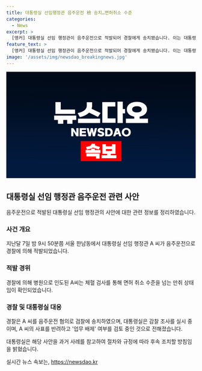 ```yaml
---
title: 대통령실 선임행정관 음주운전 檢 송치…면허취소 수준
categories:
  - News
excerpt: >
  [앵커] 대통령실 선임 행정관이 음주운전으로 적발되어 경찰에게 송치됐습니다. 이는 대통령실의 감찰 조사로 이어지고 있습니다. A씨는 음주 적발 후 사표를 냈지만 반려되었으며, 대통령실은 후속 조치를 검토 중입니다. (150자)
feature_text: >
  [앵커] 대통령실 선임 행정관이 음주운전으로 적발되어 경찰에게 송치됐습니다. 이는 대통령실의 감찰 조사로 이어지고 있습니다. A씨는 음주 적발 후 사표를 냈지만 반려되었으며, 대통령실은 후속 조치를 검토 중입니다. (150자)
image: '/assets/img/newsdao_breakingnews.jpg'
---
```


<p><img src="/assets/img/newsdao_breakingnews.jpg" alt="pcversion 속보" /></p>

<h2>대통령실 선임 행정관 음주운전 관련 사안</h2>

<p>음주운전으로 적발된 대통령실 선임 행정관의 사안에 대한 관련 정보를 정리하였습니다.</p>

<h3>사건 개요</h3>

<p>지난달 7일 밤 9시 50분쯤 서울 한남동에서 대통령실 선임 행정관 A 씨가 음주운전으로 경찰에 의해 적발되었습니다.</p>

<h3>적발 경위</h3>

<p>경찰에 의해 병원으로 인도된 A씨는 체혈 검사를 통해 면허 취소 수준을 넘는 만취 상태임이 확인되었습니다.</p>

<h3>경찰 및 대통령실 대응</h3>

<p>경찰은 A 씨를 음주운전 혐의로 검찰에 송치하였으며, 대통령실은 감찰 조사를 실시 중이며, A 씨의 사표를 반려하고 '업무 배제' 여부를 검토 중인 것으로 전해졌습니다.</p>

<p>대통령실은 해당 사안을 과거 사례를 참고하여 절차와 규정에 따라 후속 조치할 방침임을 밝혔습니다.</p>
실시간 뉴스 속보는, <a href="https://newsdao.kr" rel="dofollow">https://newsdao.kr</a>


